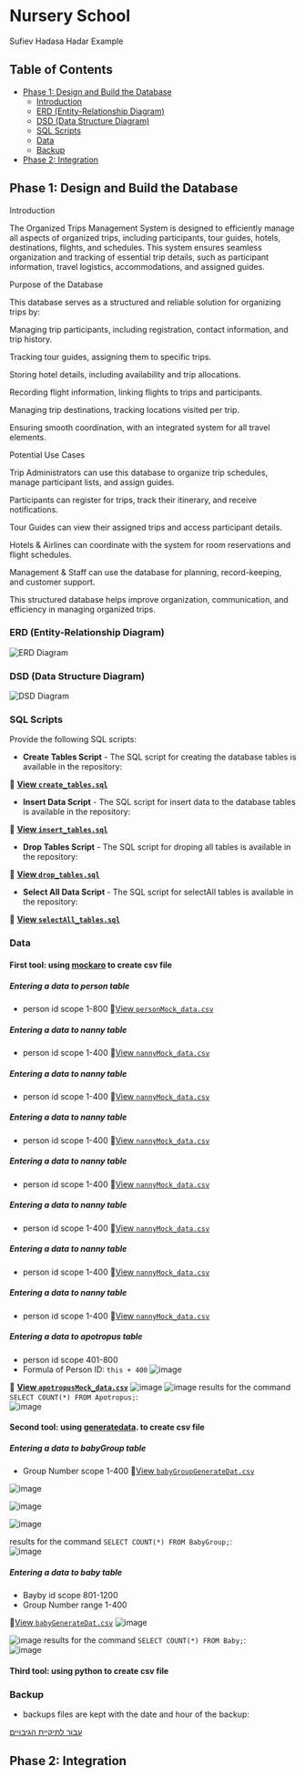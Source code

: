 

# Nursery School 

Sufiev Hadasa Hadar Example

## Table of Contents  
- [Phase 1: Design and Build the Database](#phase-1-design-and-build-the-database)  
  - [Introduction](#introduction)  
  - [ERD (Entity-Relationship Diagram)](#erd-entity-relationship-diagram)  
  - [DSD (Data Structure Diagram)](#dsd-data-structure-diagram)  
  - [SQL Scripts](#sql-scripts)  
  - [Data](#data)
  - [Backup](#backup)  
- [Phase 2: Integration](#phase-2-integration)  

## Phase 1: Design and Build the Database  

Introduction

The Organized Trips Management System is designed to efficiently manage all aspects of organized trips, including participants, tour guides, hotels, destinations, flights, and schedules. This system ensures seamless organization and tracking of essential trip details, such as participant information, travel logistics, accommodations, and assigned guides.

Purpose of the Database

This database serves as a structured and reliable solution for organizing trips by:

Managing trip participants, including registration, contact information, and trip history.

Tracking tour guides, assigning them to specific trips.

Storing hotel details, including availability and trip allocations.

Recording flight information, linking flights to trips and participants.

Managing trip destinations, tracking locations visited per trip.

Ensuring smooth coordination, with an integrated system for all travel elements.

Potential Use Cases

Trip Administrators can use this database to organize trip schedules, manage participant lists, and assign guides.

Participants can register for trips, track their itinerary, and receive notifications.

Tour Guides can view their assigned trips and access participant details.

Hotels & Airlines can coordinate with the system for room reservations and flight schedules.

Management & Staff can use the database for planning, record-keeping, and customer support.

This structured database helps improve organization, communication, and efficiency in managing organized trips.
###  ERD (Entity-Relationship Diagram)    
![ERD Diagram](א/קובץERD.png)  

###  DSD (Data Structure Diagram)   
![DSD Diagram](א/קובץDFD.png)  

###  SQL Scripts  
Provide the following SQL scripts:  
- **Create Tables Script** - The SQL script for creating the database tables is available in the repository:  

📜 **[View `create_tables.sql`](א/createTable.sql)**  

- **Insert Data Script** - The SQL script for insert data to the database tables is available in the repository:  

📜 **[View `insert_tables.sql`](א/insertTables.sql)**  
 
- **Drop Tables Script** - The SQL script for droping all tables is available in the repository:  

📜 **[View `drop_tables.sql`](א/dropTables.sql)**  

- **Select All Data Script**  - The SQL script for selectAll tables is available in the repository:  

📜 **[View `selectAll_tables.sql`](א/selectAll.sql)**  
  
###  Data  
####  First tool: using [mockaro](https://www.mockaroo.com/) to create csv file
#####  Entering a data to person table
-  person id scope 1-800
📜[View `personMock_data.csv`](א/mockarooFiles/customer.csv)
#####  Entering a data to nanny table
-  person id scope 1-400
📜[View `nannyMock_data.csv`](א/mockarooFiles/destination.csv)
#####  Entering a data to nanny table
-  person id scope 1-400
📜[View `nannyMock_data.csv`](א/mockarooFiles/flight.csv)
#####  Entering a data to nanny table
-  person id scope 1-400
📜[View `nannyMock_data.csv`](א/mockarooFiles/guide.csv)
#####  Entering a data to nanny table
-  person id scope 1-400
📜[View `nannyMock_data.csv`](א/mockarooFiles/hotel.csv)
#####  Entering a data to nanny table
-  person id scope 1-400
📜[View `nannyMock_data.csv`](א/mockarooFiles/include.csv)
#####  Entering a data to nanny table
-  person id scope 1-400
📜[View `nannyMock_data.csv`](א/mockarooFiles/invite.csv)
#####  Entering a data to nanny table
-  person id scope 1-400
📜[View `nannyMock_data.csv`](א/mockarooFiles/trip.csv)


#####   Entering a data to apotropus table
-  person id scope 401-800
-  Formula of Person ID: `this + 400`
![image](א/picture/guideImage.jpg)

📜 **[View `apotropusMock_data.csv`](Phase1/mockData/apotropusMOCK_DATA.csv)**
![image](א/picture/customerCsvImage.png)
![image](https://github.com/user-attachments/assets/6833ecf1-90e6-454d-8396-9dddf415e323)
results for  the command `SELECT COUNT(*) FROM Apotropus;`:
<br>
![image](א/picture/guideCsvImage.png)

####  Second tool: using [generatedata](https://generatedata.com/generator). to create csv file 
#####  Entering a data to babyGroup table
-  Group Number  scope 1-400 
📜[View `babyGroupGenerateDat.csv`](Phase1/generateData/babyGroupGenerateData.csv)

![image](https://github.com/user-attachments/assets/9cf296ca-5ccf-46a2-a484-18bd5a5bef4d)

![image](https://github.com/user-attachments/assets/046ee01c-599b-4858-886f-7c9809c60bfa)

![image](https://github.com/user-attachments/assets/b2045ef2-ca93-4829-af5f-843e792afdfd)

results for  the command `SELECT COUNT(*) FROM BabyGroup;`:
<br>
![image](https://github.com/user-attachments/assets/3572a931-0f33-4e31-aced-371117e109db)

#####  Entering a data to baby table
-  Bayby id scope 801-1200
-  Group Number  range 1-400

📜[View `babyGenerateDat.csv`](Phase1/generateData/babyGenerateData.csv)
![image](https://github.com/user-attachments/assets/f9395c30-c300-4f11-9f22-9397bf6e02bf)

![image](https://github.com/user-attachments/assets/a0073b25-4b9c-43ce-a6c1-e0d961ae70d8)
results for  the command `SELECT COUNT(*) FROM Baby;`:
<br>
![image](https://github.com/user-attachments/assets/3572a931-0f33-4e31-aced-371117e109db)


####  Third tool: using python to create csv file

### Backup 
-   backups files are kept with the date and hour of the backup:  

[עבור לתיקיית הגיבויים](Phase1/Backup)



## Phase 2: Integration 


